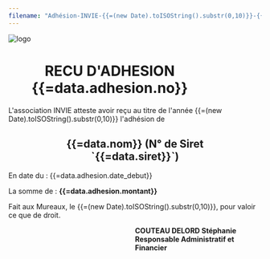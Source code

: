 ```yaml
---
filename: "Adhésion-INVIE-{{=(new Date).toISOString().substr(0,10)}}-{{=data.nom}}.pdf"
---
```

<img src="https://invie78.fr/images/logo.jpg" alt="logo" />

<h1 style="width: 80%; text-align: center; background-color: 'orange'"> RECU D'ADHESION {{=data.adhesion.no}}</h1>

L'association INVIE atteste avoir reçu au titre de l'année {{=(new Date).toISOString().substr(0,10)}}
l'adhésion de 

<h2 style="width: 80%; text-align: center; margin-left: auto; margin-right: auto; background-color: 'orange'"> {{=data.nom}} (N° de Siret `{{=data.siret}}`)</h2>

En date du : {{=data.adhesion.date_debut}}

La somme de : **{{=data.adhesion.montant}}**  

Fait aux Mureaux, le {{=(new Date).toISOString().substr(0,10)}}, pour valoir ce que de droit.

<div style="width: 50%; margin-left: 50%; font-weight: bold;">
COUTEAU DELORD Stéphanie<br>  
Responsable Administratif et Financier
</div>

